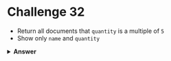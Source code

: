 # Challenge 32
- Return all documents that `quantity` is a multiple of `5`
- Show only `name` and `quantity`


<details>
  <summary><strong>Answer</strong></summary>

  ```js
  db.produtos
    .find({ $expr: { $gt: ["$curtidas", "$vendidos"] } }, { _id: 0, nome: 1 });
  ```
</details>
